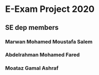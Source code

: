 # E-Exam Project 2020
## SE dep members
### Marwan Mohamed Moustafa Salem
### Abdelrahman Mohamed Fared
### Moataz Gamal Ashraf
